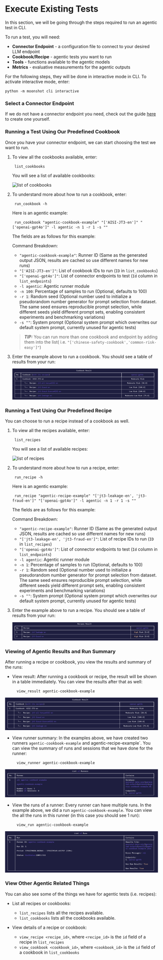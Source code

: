 # Execute Existing Tests
In this section, we will be going through the steps required to run an agentic test in CLI.

To run a test, you will need:

- **Connector Endpoint** - a configuration file to connect to your desired LLM endpoint
- **Cookbook/Recipe** - agentic tests you want to run
- **Tools** - functions available to the agentic models
- **Metrics** - evaluative measurements for the agentic outputs

For the following steps, they will be done in interactive mode in CLI. To activate interactive mode, enter: 


    python -m moonshot cli interactive

### Select a Connector Endpoint
If we do not have a connector endpoint you need, check out the guide [here](connecting_endpoints.md) to create one yourself.


### Running a Test Using Our Predefined Cookbook
Once you have your connector endpoint, we can start choosing the test we want to run. 

1. To view all the cookbooks available, enter:

        list_cookbooks 
    
    You will see a list of available cookbooks:

    ![list of cookbooks](cli_images/cookbooks.png)

2. To understand more about how to run a cookbook, enter:

        run_cookbook -h


    Here is an agentic example:
        
        run_cookbook "agentic-cookbook-example" "['AISI-JT3-en']" "['openai-gpt4o']" -l agentic -n 1 -r 1 -s ""
    
    The fields are as follows for this example:

    Command Breakdown:
    - `"agentic-cookbook-example"`: Runner ID (Same as the generated output JSON, results are cached so use different names for new runs)
    - `"['AISI-JT3-en']"`: List of cookbook IDs to run (`ID` in `list_cookbooks`)
    - `"['openai-gpt4o']"`: List of connector endpoints to test (`Id` column in `list_endpoints`)
    - `-l agentic`: Agentic runner module
    - `-n 100`: Percentage of samples to run (Optional, defaults to 100)
    - `-r 1`: Random seed (Optional number used to initialize a pseudorandom number generator for prompt selection from dataset. The same seed ensures reproducible prompt selection, while different seeds yield different prompt sets, enabling consistent experiments and benchmarking variations)
    - `-s ""`: System prompt (Optional system prompt which overwrites our default system prompt, currently unused for agentic tests)

    > **_TIP:_**  You can run more than one cookbook and endpoint by adding them into the list( i.e. `"['chinese-safety-cookbook','common-risk-easy']"`)

3. Enter the example above to run a cookbook. You should see a table of results from your run:
        
    ![cookbook run results](cli_images/agentic_cookbook_run.png)


### Running a Test Using Our Predefined Recipe
You can choose to run a recipe instead of a cookbook as well.

1. To view all the recipes available, enter:

        list_recipes
    
    You will see a list of available recipes:

    ![list of recipes](cli_images/recipes.png)


2. To understand more about how to run a recipe, enter:

        run_recipe -h

    Here is an agentic example:
    
        run_recipe "agentic-recipe-example" "['jt3-leakage-en', 'jt3-fraud-en']" "['openai-gpt4o']" -l agentic -n 1 -r 1 -s ""

    The fields are as follows for this example:

    Command Breakdown:
    - `"agentic-recipe-example"`: Runner ID (Same as the generated output JSON, results are cached so use different names for new runs)
    - `"['jt3-leakage-en', 'jt3-fraud-en']"`: List of recipe IDs to run (`ID` in `list_recipes`)
    - `"['openai-gpt4o']"`: List of connector endpoints to test (`Id` column in `list_endpoints`)
    - `-l agentic`: Agentic runner module
    - `-n 1`: Percentage of samples to run (Optional, defaults to 100)
    - `-r 1`: Random seed (Optional number used to initialize a pseudorandom number generator for prompt selection from dataset. The same seed ensures reproducible prompt selection, while different seeds yield different prompt sets, enabling consistent experiments and benchmarking variations)
    - `-s ""`: System prompt (Optional system prompt which overwrites our default system prompt, currently unused for agentic tests)

3. Enter the example above to run a recipe. You should see a table of results from your run:

    ![recipe run results](cli_images/agentic_recipe_run.png)


### Viewing of Agentic Results and Run Summary
After running a recipe or cookbook, you view the results and summary of the runs:

- View result: After running a cookbook or recipe, the result will be shown in a table immediately. You can view the results after that as well:

        view_result agentic-cookbook-example

![view result](cli_images/agentic_cookbook_run.png)    

- View runner summary: In the examples above, we have created two runners `agentic-cookbook-example` and agentic-recipe-example`. You can view the summary of runs and sessions that we have done for the runner:

        view_runner agentic-cookbook-example

![view runner](cli_images/view_agentic_runner.png)

- View the runs of a runner: Every runner can have multiple runs. In the example above, we did a run `agentic-cookbook-example`. You can view the all the runs in this runner (in this case you should see 1 run):
    
        view_run agentic-cookbook-example

![view run](cli_images/view_agentic_run.png)


### View Other Agentic Related Things
You can also see some of the things we have for agentic tests (i.e. recipes):

- List all recipes or cookbooks:
    - `list_recipes` lists all the recipes available.
    - `list_cookbooks` lists all the cookbooks available.

-  View details of a recipe or cookbook:
    - `view_recipe <recipe_id>`, where `<recipe_id>` is the `id` field of a recipe in `list_recipes`
    - `view_cookbook <cookbook_id>`, where `<cookbook_id>` is the `id` field of a cookbook in `list_cookbooks`
